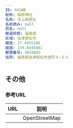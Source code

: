 ```yaml
---
ID: X41WB
総称: 稲荷神社
名称: 天上稲荷社
名称読み: null
別名: null
都道府県: 福島県
区域: 会津若松市
緯度: 37.4955106
経度: 139.9346481
郵便番号: 9650801
住所: 福島県会津若松市宮町４−５０
---
```


## その他

### 参考URL

| URL | 説明          |
| --- | ------------- |
|     | OpenStreetMap |
